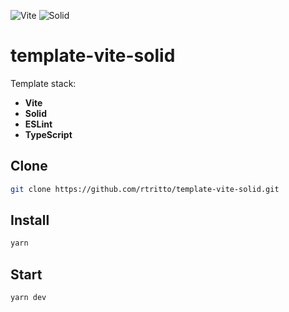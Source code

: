 ![Vite](https://avatars.githubusercontent.com/u/65625612?s=48&v=4)
![Solid](https://avatars.githubusercontent.com/u/79226042?s=48&v=4)

# template-vite-solid

Template stack:
- **Vite**
- **Solid**
- **ESLint**
- **TypeScript**

## Clone
```sh
git clone https://github.com/rtritto/template-vite-solid.git
```

## Install
```sh
yarn
```

## Start
```sh
yarn dev
```
